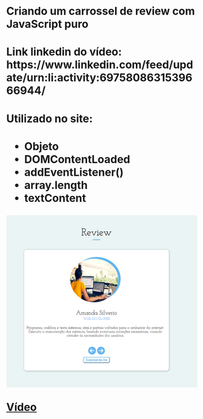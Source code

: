 <h1> Criando um carrossel de review com JavaScript puro <h1>

<h1> Link linkedin do vídeo: https://www.linkedin.com/feed/update/urn:li:activity:6975808631539666944/ <h1>

<h1> Utilizado no site:<h1>
<ul>
  <li>Objeto</li>
  <li>DOMContentLoaded</li>
  <li>addEventListener()</li>
  <li>array.length</li>
  <li>textContent</li>
</ul>

![alt-text](https://github.com/wevertonsantos/carrossel-Review/blob/main/review.png)
  <br>
   
[Vídeo](https://github.com/wevertonsantos/carrossel-Review/blob/main/projetoreview.wmv)
